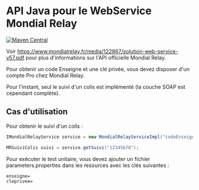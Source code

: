 # API Java pour le WebService Mondial Relay

[![Maven Central](https://maven-badges.herokuapp.com/maven-central/org.dajlab/mondialrelay-api/badge.svg)](https://maven-badges.herokuapp.com/maven-central/org.dajlab/mondialrelay-api)

Voir https://www.mondialrelay.fr/media/122867/solution-web-service-v57.pdf pour plus d'informations sur l'API officielle Mondial Relay.

Pour obtenir un code Enseigne et une clé privée, vous devez disposer d'un compte Pro chez Mondial Relay.

Pour l'instant, seul le suivi d'un colis est implémenté (la couche SOAP est cependant complète).

## Cas d'utilisation

Pour obtenir le suivi d'un colis :

```java
IMondialRelayService service = new MondialRelayServiceImpl("codeEnseigne", "clePrivee");

MRSuiviColis suivi = service.getSuivi("12345678");
```

Pour exécuter le test unitaire, vous devez ajouter un fichier parameters.properties dans les resources avec les clés suivantes :

    enseigne=
    cleprivee=
